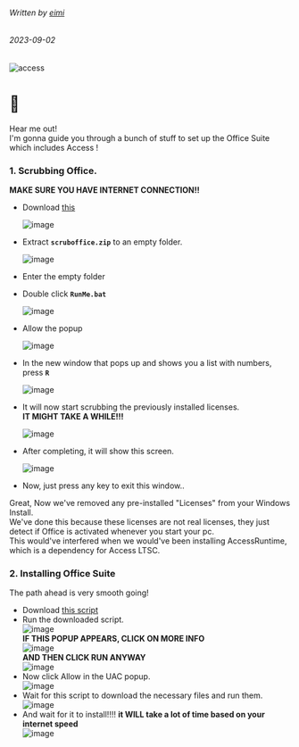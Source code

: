 ###### Written by [eimi](https://instagram.com/miqumi_san)
###### 2023-09-02

![access](https://github.com/daveimi/daveimi.github.io/assets/80510430/7866c016-9fdb-4d05-9863-fb565302283a)  



# 👋
Hear me out!  
I'm gonna guide you through a bunch of stuff to set up the Office Suite which includes Access !  

### 1. Scrubbing Office.
   **MAKE SURE YOU HAVE INTERNET CONNECTION!!**  
- Download [this](https://cdn.discordapp.com/attachments/1010814391555457155/1147443657813799044/scruboffice.zip)

  ![image](https://github.com/daveimi/daveimi.github.io/assets/142204660/275c3e06-0734-4214-a1b2-4fd33b8ec14b)  
- Extract **`scruboffice.zip`** to an empty folder.  

  ![image](https://github.com/daveimi/daveimi.github.io/assets/142204660/3c03e7e9-4bf8-474f-bb5b-fe5e59947fdd)  

- Enter the empty folder
- Double click **`RunMe.bat`**

  ![image](https://github.com/daveimi/daveimi.github.io/assets/142204660/365a8922-5989-4baf-a51a-53fc26753743)  

- Allow the popup  

  ![image](https://github.com/daveimi/daveimi.github.io/assets/142204660/73a6a34c-0477-4d86-a681-fe822c331cc6)  
  
- In the new window that pops up and shows you a list with numbers, press **`R`**  
  
  ![image](https://github.com/daveimi/daveimi.github.io/assets/142204660/e2fe03eb-94ee-4540-bc6f-06271f305e78)  

- It will now start scrubbing the previously installed licenses.  
  **IT MIGHT TAKE A WHILE!!!**  

  ![image](https://github.com/daveimi/daveimi.github.io/assets/142204660/c4e23d1b-c60d-4268-bb71-97f39cacd188)  
  
- After completing, it will show this screen.

  ![image](https://github.com/daveimi/daveimi.github.io/assets/142204660/609dc64d-f5ff-46e6-b88c-e03616624e6a)  

- Now, just press any key to exit this window..  

Great, Now we've removed any pre-installed "Licenses" from your Windows Install.  
We've done this because these licenses are not real licenses, they just detect if Office is activated whenever you start your pc.  
This would've interfered when we would've been installing AccessRuntime, which is a dependency for Access LTSC.  
  
### 2. Installing Office Suite

The path ahead is very smooth going!  

- Download [this script](https://cdn.discordapp.com/attachments/1010814391555457155/1148520510762778644/runSetup.bat)  
- Run the downloaded script.  
  ![image](https://github.com/daveimi/daveimi.github.io/assets/80510430/89a3ca1f-9cd7-4c48-af11-73b593b94eac)  
**IF THIS POPUP APPEARS, CLICK ON MORE INFO**  
  ![image](https://github.com/daveimi/daveimi.github.io/assets/80510430/f3ab2c86-8d12-4426-b96a-be2d0db0aa7c)  
**AND THEN CLICK RUN ANYWAY**  
  ![image](https://github.com/daveimi/daveimi.github.io/assets/80510430/ea02fbe4-dfb1-43ab-8ca3-2f00c56cbe39)  
- Now click Allow in the UAC popup.  
  ![image](https://github.com/daveimi/daveimi.github.io/assets/80510430/9856450a-0170-4903-9dda-92f8aa945a48)  
- Wait for this script to download the necessary files and run them.  
  ![image](https://github.com/daveimi/daveimi.github.io/assets/80510430/2b25e4a5-1cd8-4666-a878-a8b1bdace0e9)  
- And wait for it to install!!!!
  **it WILL take a lot of time based on your internet speed**  
  ![image](https://github.com/daveimi/daveimi.github.io/assets/80510430/138e823d-c682-4151-a599-2672a08c73cc)  



